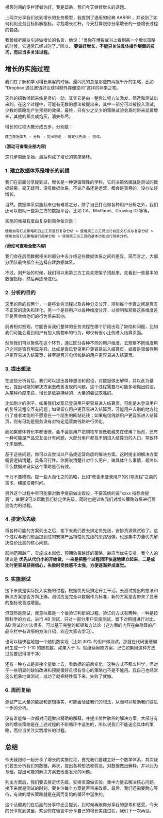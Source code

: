 极客时间的专栏读者你好，我是邱岳，我们今天继续增长的话题。

上两次分享我们说到增长的业务模型，我提到了通用的经典 AARRR ，并谈到了如何利用业务目标拆解指标，寻找增长杠杆，今天打算跟你分享增长的一些增长过程的套路。

我曾经听朋友引述做增长的名言，他说：“当你在博客或书上看到某一个增长策略的时候，它通常已经过时了。”所以， **要做好增长，不能只关注具体操作层面的技巧，而应当多关注过程。**

## 增长的实施过程

我们在了解和学习增长黑客的时候，最闪亮的总是那些四两拨千斤的策略，比如 “Dropbox 通过邀请好友获得额外存储空间”这样的神来之笔。

这样的招数听起来像是灵机一动，其实它是由一整套过程方法激发、筛选和测试出来的。在这个过程中，可能有无数的想法被提出来，其中一部分可以被投入测试，少数的策略能产生预期的效果。最终，只有少之又少的策略试验会真的带来显著增长，其他的都变成炮灰，消失殆尽。

增长的过程大概分成五步，分别是：

```
建立数据体系 → 分析 → 提出想法 → 排定优先级 → 测试。

```

**(滑动可查看全部内容)**

这几步周而复始，最后构成了增长的实施循环。

### 1\. 建立数据体系是增长的前提

我们在前面分享提到过，增长是一种更偏理性的学科，它的决策依据就是测试的数据结果。毫无疑问，没有数据体系，不论产品还是运营，都会是盲目的，没办法谈增长。

当然，数据体系实施起来也有难易之分，除了自己打点做各种用户分析之外，我们还可以借助一些第三方的数据平台，比如 GA、MixPanel、Growing IO 等等。

实施的难易程度由复杂到简单依次是：

```
使用自有打点策略和日志工具进行复杂分析 > 使用第三方工具进行自定义打点与复杂分析 > 使用自有打点策略进行简单分析 > 使用第三方工具的基本功能进行简单分析。

```

**(滑动可查看全部内容)**

我们会在后面数据相关的部分中去介绍这些数据体系之间的差异，简而言之，大部分团队最终都会去选择自建数据体系。

不过，刚开始的时候，我们可以用第三方工具先把架子搭起来，先看到一些基本的数据指标，然后再逐渐进化。

### 2\. 分析的目的

这里的目的有两个，一是将业务流程以及各种分支分开，辨别每个步骤之间是否有不正常的流失和转化。另一个是将用户以各种维度分开，以控制和观察这些维度差异是否会给他们的行为带来影响。

前者相对宏观，它能告诉我们整体的业务流程在哪个阶段出现了缺陷和问题，比如我们可能会看到用户有加入购物车的行为，却仅有很小比例进入结算页面。

然后我们可以聚焦在这个环节，通过区分各种不同的用户维度，去观察不同维度用户之间是否有明显差异。比如是否已登录用户更容易进入结算页，或者是否留存用户更容易进入结算页，甚至是否非电信线路的用户更容易进入结算页。

### 3\. 提出想法

在这些分析背后，我们可以提出各种想法和假设，对数据做出解释，并以此为基础，提出可能的解决方案去改善发现的问题。这个过程需要尽可能多地抛出假设，从某种角度来说，增长是依靠持续的、大量的尝试取胜的。

比如刚才的例子，如果我们发现已登录用户更容易进入结算页，可能是未登录用户的引导流程交互有问题；如果留存用户更容易进入结算页，可能用户去别的地方比价了或者本能的不愿意在一个陌生的网站花钱；如果电信线路用户更容易进入结算页，则有可能是服务没有对特定运营商线路进行优化。

而如果整体转化率都很低，会不会是用户把购物车当做收藏夹在使用？当然，还有一种可能是产品交互设计有问题，大部分用户都找不到进入结算页的入口，导致转化率很低。

基于这些问题，你可以去尝试以产品或运营角度的解决方案。这时提出的解决方案需要逻辑清楚，具备可行性。你要说清楚针对什么用户，做具体什么事情，最终以什么数据来证实这个策略是否有效。

千万不要模糊，提一些大而化之的策略，比如“改善未登录用户的引导流程”之类的需求，纯属浪费时间。

另外这个过程中尽可能要对数字提前做出假设，不要笼统的说“xxxx 指标会提高”，做假设可以帮助我们排定优先级，同时也是训练我们对增长策略效果进行预测能力的过程。

### 4\. 排定优先级

将各种可能的方案列出之后，接下来我们要去排定优先级，安排资源做试验了。这个过程与我们前面提到过的安排产品特性优先级的思路很像，也是集中力量优先解决性价比高的核心问题。

影响范围越广、实施成本越低、预期效果越好的策略，越应当优先安排。我个人的建议是 **优先从代价小的开始做，一来是把整个过程闭环快速地建立起来，二是成功时更容易获得信心，失败时受挫感不太强，方便逐渐养成直觉。**

### 5\. 实施测试

接下来就是实际投入实施的过程，根据优先级排定开工干活。去测试提出的想法和解决方案是否方向正确。测试应当完全以数据作为标准，新的方案是否带来了显著的指标改善或增量。

但既然是测试，就意味着是一个做验证判断的过程。验证的方式有两种，一种是按照科学的方式，进行 AB 测试，只对一部分用户实施测试，留下对照组进行对比。AB 测试的方法很多，可以基于完整的框架和方法论（这方面的内容在曲晓音的产品专栏中有详细的方法介绍，欢迎大家去学习）。

也可以糙快猛地加一个随机数实现（比如 30% 的用户做测试，那就在代码里硬编码生成一个 1-10 的随机数，如果大于 3，就继续用原方案，记住如果用这种方法过后要记得清干净）

还有一种方式是直接全量做上去，看数据的前后变化。这种方式不那么科学，但对于一些明显的缺陷改进和预期很好且很有信心的策略也不是不能用。我自己也经常这么粗暴地做测试，成功了就把特性留下来，失败了就撤。

### 6\. 周而复始

测试产生大量的数据和逻辑事实，可能会验证我们的想法，从而可以帮助我们做进一步的分析。

没有谁能每一次都对问题做出精确的解释，并提出惊世骇俗的解决方案。大部分有效的增长策略是在上述过程的不断循环中诞生的，所以说我们不能迷恋具体的策略，而应当关注实践增长的过程。

## 总结

今天我跟你一起分享了增长的实施过程，首先我们要建立好一个数学体系，其次我们要去分析我们的数据，再次，提出各种想法和假设，对数据做出解释，并以此为基础，提出可能的解决方案去改善发现的问题。

列出方案后，我们要去排定优先级，安排资源做实验。集中力量去解决核心问题。接下来就是测试的时刻，要关注每个方案是否带来改善。最后，我们还需要耐心等待，有效的增长策略就是在周而复始的循环中诞生的。

这个话题我们在后面的分享中还会提到，到时候再跟你分享我的思考和感受，今天的分享就到这里，欢迎你在留言中分享自己的增长实践过程，我们下一次再见。